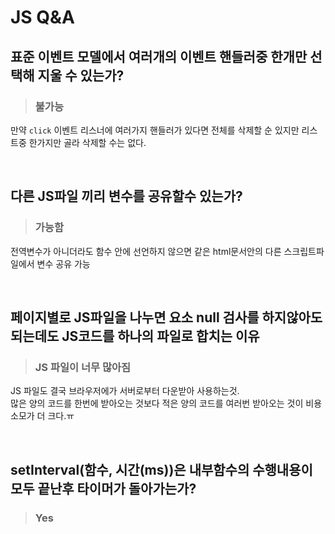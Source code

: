 # JS Q&A 




## 표준 이벤트 모델에서 여러개의 이벤트 핸들러중 한개만 선택해 지울 수 있는가?
> ### 불가능
만약 `click` 이벤트 리스너에 여러가지 핸들러가 있다면 전체를 삭제할 순 있지만 리스트중 한가지만 골라 삭제할 수는 없다.

<br>

## 다른 JS파일 끼리 변수를 공유할수 있는가?
> ### 가능함
전역변수가 아니더라도 함수 안에 선언하지 않으면 같은 html문서안의 다른 스크립트파일에서 변수 공유 가능

<br>

## 페이지별로 JS파일을 나누면 요소 null 검사를 하지않아도 되는데도 JS코드를 하나의 파일로 합치는 이유
> ### JS 파일이 너무 많아짐
JS 파일도 결국 브라우저에가 서버로부터 다운받아 사용하는것.  
많은 양의 코드를 한번에 받아오는 것보다 적은 양의 코드를 여러번 받아오는 것이 비용소모가 더 크다.ㅠ

<br>

## setInterval(함수, 시간(ms))은 내부함수의 수행내용이 모두 끝난후 타이머가 돌아가는가?
> ### Yes
